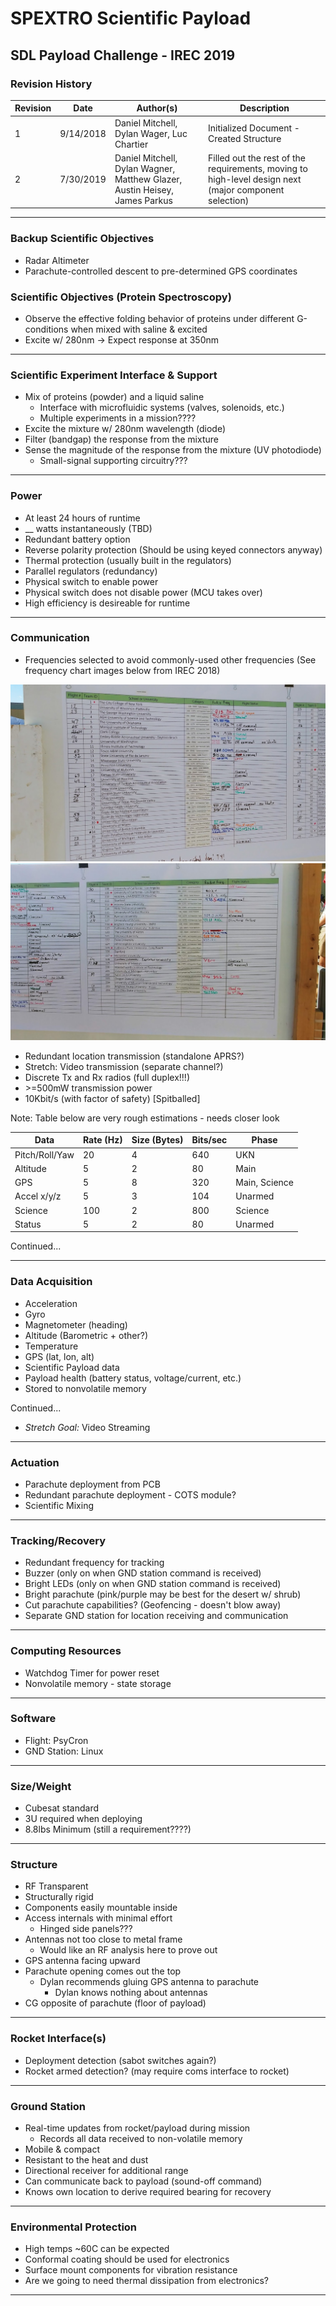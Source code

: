# SPEXTRO Scientific Payload
## SDL Payload Challenge - IREC 2019

### Revision History
| Revision | Date | Author(s) | Description |
| --- | --- | --- | --- |
| 1 | 9/14/2018 | Daniel Mitchell, Dylan Wager, Luc Chartier | Initialized Document - Created Structure |
| 2 | 7/30/2019 | Daniel Mitchell, Dylan Wagner, Matthew Glazer, Austin Heisey, James Parkus | Filled out the rest of the requirements, moving to high-level design next (major component selection) |

-----
### Backup Scientific Objectives
* Radar Altimeter
* Parachute-controlled descent to pre-determined GPS coordinates


### Scientific Objectives (Protein Spectroscopy)
 * Observe the effective folding behavior of proteins under different G-conditions when mixed with saline & excited
 * Excite w/ 280nm -> Expect response at 350nm

---
### Scientific Experiment Interface & Support
 * Mix of proteins (powder) and a liquid saline
    * Interface with microfluidic systems (valves, solenoids, etc.)
    * Multiple experiments in a mission????
 * Excite the mixture w/ 280nm wavelength (diode)
 * Filter (bandgap) the response from the mixture
 * Sense the magnitude of the response from the mixture (UV photodiode)
    * Small-signal supporting circuitry???

---
### Power
* At least 24 hours of runtime
* __ watts instantaneously (TBD)
* Redundant battery option
* Reverse polarity protection (Should be using keyed connectors anyway)
* Thermal protection (usually built in the regulators)
* Parallel regulators (redundancy)
* Physical switch to enable power
* Physical switch does not disable power (MCU takes over)
* High efficiency is desireable for runtime

---
### Communication
* Frequencies selected to avoid commonly-used other frequencies (See frequency chart images below from IREC 2018)

![Image 1](Photos/freq_chart_1.jpg)
![Image 2](Photos/freq_chart_2.jpg)

* Redundant location transmission (standalone APRS?)
* Stretch: Video transmission (separate channel?)
* Discrete Tx and Rx radios (full duplex!!!)
* \>=500mW transmission power
* 10Kbit/s (with factor of safety) [Spitballed]

Note: Table below are very rough estimations - needs closer look

| Data | Rate (Hz) | Size (Bytes) | Bits/sec | Phase |
| - | - | - | - | - |
| Pitch/Roll/Yaw | 20 | 4 | 640 | UKN |
| Altitude | 5 | 2 | 80 | Main |
| GPS | 5 | 8 | 320 | Main, Science |
| Accel x/y/z | 5 | 3 | 104 | Unarmed |
| Science | 100 | 2 | 800 | Science |
| Status | 5 | 2 | 80 | Unarmed |

Continued...

---
### Data Acquisition
* Acceleration
* Gyro 
* Magnetometer (heading)
* Altitude (Barometric + other?)
* Temperature
* GPS (lat, lon, alt)
* Scientific Payload data
* Payload health (battery status, voltage/current, etc.)
* Stored to nonvolatile memory

Continued...

* *Stretch Goal:* Video Streaming

---
### Actuation
* Parachute deployment from PCB
* Redundant parachute deployment - COTS module?
* Scientific Mixing

---

### Tracking/Recovery
* Redundant frequency for tracking
* Buzzer (only on when GND station command is received)
* Bright LEDs (only on when GND station command is received)
* Bright parachute (pink/purple may be best for the desert w/ shrub)
* Cut parachute capabilities? (Geofencing - doesn't blow away)
* Separate GND station for location receiving and communication

---

### Computing Resources
* Watchdog Timer for power reset
* Nonvolatile memory - state storage

---

### Software
* Flight: PsyCron
* GND Station: Linux

---

### Size/Weight
* Cubesat standard
* 3U required when deploying
* 8.8lbs Minimum (still a requirement????)

---

### Structure
* RF Transparent
* Structurally rigid
* Components easily mountable inside
* Access internals with minimal effort
    * Hinged side panels???
* Antennas not too close to metal frame
    * Would like an RF analysis here to prove out
* GPS antenna facing upward
* Parachute opening comes out the top
    * Dylan recommends gluing GPS antenna to parachute
        * Dylan knows nothing about antennas
* CG opposite of parachute (floor of payload)
---

### Rocket Interface(s)
* Deployment detection (sabot switches again?)
* Rocket armed detection? (may require coms interface to rocket)
---

### Ground Station
* Real-time updates from rocket/payload during mission
    * Records all data received to non-volatile memory
* Mobile & compact
* Resistant to the heat and dust
* Directional receiver for additional range
* Can communicate back to payload (sound-off command)
* Knows own location to derive required bearing for recovery
---

### Environmental Protection
* High temps ~60C can be expected
* Conformal coating should be used for electronics
* Surface mount components for vibration resistance
* Are we going to need thermal dissipation from electronics?
---
